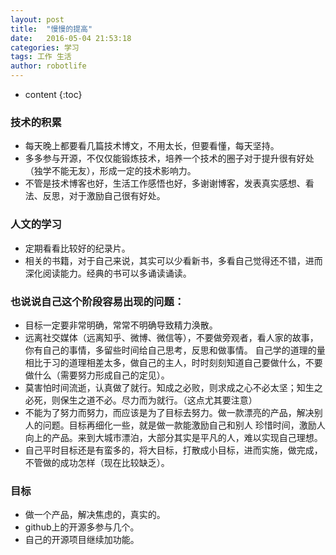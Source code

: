 ```yaml
---
layout: post
title:  "慢慢的提高"
date:   2016-05-04 21:53:18
categories: 学习
tags: 工作 生活
author: robotlife
---
```


* content
{:toc}

### 技术的积累
* 每天晚上都要看几篇技术博文，不用太长，但要看懂，每天坚持。
* 多多参与开源，不仅仅能锻炼技术，培养一个技术的圈子对于提升很有好处（独学不能无友），形成一定的技术影响力。
* 不管是技术博客也好，生活工作感悟也好，多谢谢博客，发表真实感想、看法、反思，对于激励自己很有好处。

### 人文的学习
* 定期看看比较好的纪录片。
* 相关的书籍，对于自己来说，其实可以少看新书，多看自己觉得还不错，进而深化阅读能力。经典的书可以多诵读诵读。

### 也说说自己这个阶段容易出现的问题：
* 目标一定要非常明确，常常不明确导致精力涣散。
* 远离社交媒体（远离知乎、微博、微信等），不要做旁观者，看人家的故事，你有自己的事情，多留些时间给自己思考，反思和做事情。
自己学的道理的量相比于习的道理相差太多，做自己的主人，时时刻刻知道自己要做什么，不要做什么（需要努力形成自己的定见）。
* 莫害怕时间流逝，认真做了就行。知成之必败，则求成之心不必太坚；知生之必死，则保生之道不必。尽力而为就行。（这点尤其要注意）
* 不能为了努力而努力，而应该是为了目标去努力。做一款漂亮的产品，解决别人的问题。目标再细化一些，就是做一款能激励自己和别人
珍惜时间，激励人向上的产品。来到大城市漂泊，大部分其实是平凡的人，难以实现自己理想。
* 自己平时目标还是有蛮多的，将大目标，打散成小目标，进而实施，做完成，不管做的成功怎样（现在比较缺乏）。

### 目标
* 做一个产品，解决焦虑的，真实的。
* github上的开源多参与几个。
* 自己的开源项目继续加功能。

